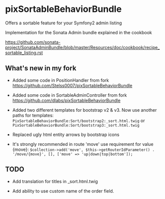 pixSortableBehaviorBundle
=========================

Offers a sortable feature for your Symfony2 admin listing

Implementation for the Sonata Admin bundle explained in the cookbook

https://github.com/sonata-project/SonataAdminBundle/blob/master/Resources/doc/cookbook/recipe_sortable_listing.rst



What's new in my fork
---------------------

* Added some code in PositionHandler from fork https://github.com/Stelss0007/pixSortableBehaviorBundle

* Added some code in SortableAdminController from fork https://github.com/dlabs/pixSortableBehaviorBundle

* Added two different templates for bootstrap v2 & v3. Now use another paths for templates: `PixSortableBehaviorBundle:Sort/bootstrap2:_sort.html.twig` or `PixSortableBehaviorBundle:Sort/bootstrap3:_sort.html.twig`

* Replaced ugly html entity arrows by bootstrap icons

* It's strongly recommended in route 'move' use requirement for value {move}: `$collection->add('move', $this->getRouterIdParameter() . '/move/{move}', [], ['move' => 'up|down|top|bottom']);`



TODO
----

* Add translation for titles in _sort.html.twig

* Add ability to use custom name of the order field.
